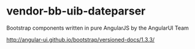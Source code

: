 # vendor-bb-uib-dateparser

Bootstrap components written in pure AngularJS by the AngularUI Team

http://angular-ui.github.io/bootstrap/versioned-docs/1.3.3/
